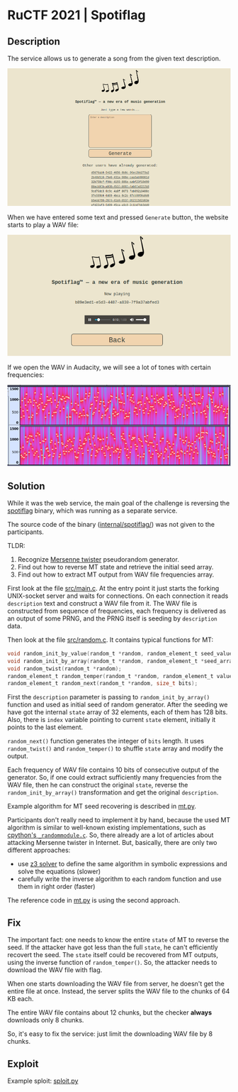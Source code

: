 # RuCTF 2021 | Spotiflag

## Description

The service allows us to generate a song from the given text description.

![generate](images/generate.png)

When we have entered some text and pressed `Generate` button, the website starts to play a WAV file:

![listen](images/listen.png)

If we open the WAV in Audacity, we will see a lot of tones with certain frequencies:

![tones](images/tones.png)

## Solution

While it was the web service, the main goal of the challenge is reversing the [spotiflag](../../services/spotiflag/spotiflag/spotiflag) binary, which was running as a separate service.

The source code of the binary ([internal/spotiflag/](../../internal/spotiflag/)) was not given to the participants.

TLDR:

1. Recognize [Mersenne twister](https://en.wikipedia.org/wiki/Mersenne_Twister) pseudorandom generator.
2. Find out how to reverse MT state and retrieve the initial seed array.
3. Find out how to extract MT output from WAV file frequencies array.

First look at the file [src/main.c](../../internal/spotiflag/src/main.c). At the entry point it just starts the forking UNIX-socket server and waits for connections. On each connection it reads `description` text and construct a WAV file from it. The WAV file is constructed from sequence of frequencies, each frequency is delivered as an output of some PRNG, and the PRNG itself is seeding by `description` data.

Then look at the file [src/random.c](../../internal/spotiflag/src/random.c). It contains typical functions for MT:

```c
void random_init_by_value(random_t *random, random_element_t seed_value);
void random_init_by_array(random_t *random, random_element_t *seed_array, size_t seed_array_length);
void random_twist(random_t *random);
random_element_t random_temper(random_t *random, random_element_t value);
random_element_t random_next(random_t *random, size_t bits);
```

First the `description` parameter is passing to `random_init_by_array()` function and used as initial seed of random generator. After the seeding we have got the internal `state` array of 32 elements, each of them has 128 bits. Also, there is `index` variable pointing to current `state` element, initially it points to the last element.

`random_next()` function generates the integer of `bits` length. It uses `random_twist()` and `random_temper()` to shuffle `state` array and modify the output.

Each frequency of WAV file contains 10 bits of consecutive output of the generator. So, if one could extract sufficiently many frequencies from the WAV file, then he can construct the original `state`, reverse the `random_init_by_array()` transformation and get the original `description`.

Example algorithm for MT seed recovering is described in [mt.py](mt.py).

Participants don't really need to implement it by hand, because the used MT algorithm is similar to well-known existing implementations, such as [cpython's `_randommodule.c`](https://github.com/python/cpython/blob/main/Modules/_randommodule.c). So, there already are a lot of articles about attacking Mersenne twister in Internet. But, basically, there are only two different approaches:

- use [z3 solver](https://github.com/Z3Prover/z3) to define the same algorithm in symbolic expressions and solve the equations (slower)
- carefully write the inverse algorithm to each random function and use them in right order (faster)

The reference code in [mt.py](mt.py) is using the second approach.

## Fix

The important fact: one needs to know the entire `state` of MT to reverse the seed. If the attacker have got less than the full `state`, he can't efficiently recovert the seed. The `state` itself could be recovered from MT outputs, using the inverse function of `random_temper()`. So, the attacker needs to download the WAV file with flag.

When one starts downloading the WAV file from server, he doesn't get the entire file at once. Instead, the server splits the WAV file to the chunks of 64 KB each.

The entire WAV file contains about 12 chunks, but the checker **always** downloads only 8 chunks.

So, it's easy to fix the service: just limit the downloading WAV file by 8 chunks.

## Exploit

Example sploit: [sploit.py](sploit.py)
